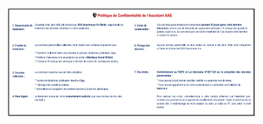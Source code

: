 ![Dashboard boxplot](https://github.com/Rodmigniha/politique-confidentialite/blob/main/politique.PNG)